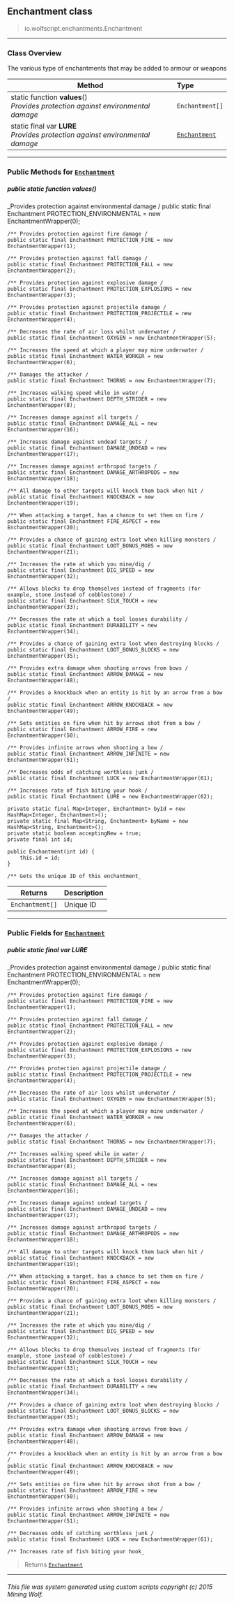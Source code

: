 ## Enchantment __class__

>io.wolfscript.enchantments.Enchantment

---

### Class Overview

The various type of enchantments that may be added to armour or weapons

Method | Type   
--- | :--- 
static function __values__() <br> _Provides protection against environmental damage_ | `Enchantment[]`
static final var __LURE__ <br> _Provides protection against environmental damage_ | [`Enchantment`](Enchantment.md)



---


### Public Methods for [`Enchantment`](Enchantment.md)

##### <a id='values'></a>public static function __values__()

_Provides protection against environmental damage /
    public static final Enchantment PROTECTION_ENVIRONMENTAL = new EnchantmentWrapper(0);

    /** Provides protection against fire damage /
    public static final Enchantment PROTECTION_FIRE = new EnchantmentWrapper(1);

    /** Provides protection against fall damage /
    public static final Enchantment PROTECTION_FALL = new EnchantmentWrapper(2);

    /** Provides protection against explosive damage /
    public static final Enchantment PROTECTION_EXPLOSIONS = new EnchantmentWrapper(3);

    /** Provides protection against projectile damage /
    public static final Enchantment PROTECTION_PROJECTILE = new EnchantmentWrapper(4);

    /** Decreases the rate of air loss whilst underwater /
    public static final Enchantment OXYGEN = new EnchantmentWrapper(5);

    /** Increases the speed at which a player may mine underwater /
    public static final Enchantment WATER_WORKER = new EnchantmentWrapper(6);

    /** Damages the attacker /
    public static final Enchantment THORNS = new EnchantmentWrapper(7);

    /** Increases walking speed while in water /
    public static final Enchantment DEPTH_STRIDER = new EnchantmentWrapper(8);

    /** Increases damage against all targets /
    public static final Enchantment DAMAGE_ALL = new EnchantmentWrapper(16);

    /** Increases damage against undead targets /
    public static final Enchantment DAMAGE_UNDEAD = new EnchantmentWrapper(17);

    /** Increases damage against arthropod targets /
    public static final Enchantment DAMAGE_ARTHROPODS = new EnchantmentWrapper(18);

    /** All damage to other targets will knock them back when hit /
    public static final Enchantment KNOCKBACK = new EnchantmentWrapper(19);

    /** When attacking a target, has a chance to set them on fire /
    public static final Enchantment FIRE_ASPECT = new EnchantmentWrapper(20);

    /** Provides a chance of gaining extra loot when killing monsters /
    public static final Enchantment LOOT_BONUS_MOBS = new EnchantmentWrapper(21);

    /** Increases the rate at which you mine/dig /
    public static final Enchantment DIG_SPEED = new EnchantmentWrapper(32);

    /** Allows blocks to drop themselves instead of fragments (for example, stone instead of cobblestone) /
    public static final Enchantment SILK_TOUCH = new EnchantmentWrapper(33);

    /** Decreases the rate at which a tool looses durability /
    public static final Enchantment DURABILITY = new EnchantmentWrapper(34);

    /** Provides a chance of gaining extra loot when destroying blocks /
    public static final Enchantment LOOT_BONUS_BLOCKS = new EnchantmentWrapper(35);

    /** Provides extra damage when shooting arrows from bows /
    public static final Enchantment ARROW_DAMAGE = new EnchantmentWrapper(48);

    /** Provides a knockback when an entity is hit by an arrow from a bow /
    public static final Enchantment ARROW_KNOCKBACK = new EnchantmentWrapper(49);

    /** Sets entities on fire when hit by arrows shot from a bow /
    public static final Enchantment ARROW_FIRE = new EnchantmentWrapper(50);

    /** Provides infinite arrows when shooting a bow /
    public static final Enchantment ARROW_INFINITE = new EnchantmentWrapper(51);

    /** Decreases odds of catching worthless junk /
    public static final Enchantment LUCK = new EnchantmentWrapper(61);

    /** Increases rate of fish biting your hook /
    public static final Enchantment LURE = new EnchantmentWrapper(62);

    private static final Map<Integer, Enchantment> byId = new HashMap<Integer, Enchantment>();
    private static final Map<String, Enchantment> byName = new HashMap<String, Enchantment>();
    private static boolean acceptingNew = true;
    private final int id;

    public Enchantment(int id) {
        this.id = id;
    }

    /** Gets the unique ID of this enchantment_

Returns | Description
--- | --- 
`Enchantment[]` | Unique ID


---

### Public Fields for [`Enchantment`](Enchantment.md)

##### <a id='lure'></a>public static final var __LURE__

_Provides protection against environmental damage /
    public static final Enchantment PROTECTION_ENVIRONMENTAL = new EnchantmentWrapper(0);

    /** Provides protection against fire damage /
    public static final Enchantment PROTECTION_FIRE = new EnchantmentWrapper(1);

    /** Provides protection against fall damage /
    public static final Enchantment PROTECTION_FALL = new EnchantmentWrapper(2);

    /** Provides protection against explosive damage /
    public static final Enchantment PROTECTION_EXPLOSIONS = new EnchantmentWrapper(3);

    /** Provides protection against projectile damage /
    public static final Enchantment PROTECTION_PROJECTILE = new EnchantmentWrapper(4);

    /** Decreases the rate of air loss whilst underwater /
    public static final Enchantment OXYGEN = new EnchantmentWrapper(5);

    /** Increases the speed at which a player may mine underwater /
    public static final Enchantment WATER_WORKER = new EnchantmentWrapper(6);

    /** Damages the attacker /
    public static final Enchantment THORNS = new EnchantmentWrapper(7);

    /** Increases walking speed while in water /
    public static final Enchantment DEPTH_STRIDER = new EnchantmentWrapper(8);

    /** Increases damage against all targets /
    public static final Enchantment DAMAGE_ALL = new EnchantmentWrapper(16);

    /** Increases damage against undead targets /
    public static final Enchantment DAMAGE_UNDEAD = new EnchantmentWrapper(17);

    /** Increases damage against arthropod targets /
    public static final Enchantment DAMAGE_ARTHROPODS = new EnchantmentWrapper(18);

    /** All damage to other targets will knock them back when hit /
    public static final Enchantment KNOCKBACK = new EnchantmentWrapper(19);

    /** When attacking a target, has a chance to set them on fire /
    public static final Enchantment FIRE_ASPECT = new EnchantmentWrapper(20);

    /** Provides a chance of gaining extra loot when killing monsters /
    public static final Enchantment LOOT_BONUS_MOBS = new EnchantmentWrapper(21);

    /** Increases the rate at which you mine/dig /
    public static final Enchantment DIG_SPEED = new EnchantmentWrapper(32);

    /** Allows blocks to drop themselves instead of fragments (for example, stone instead of cobblestone) /
    public static final Enchantment SILK_TOUCH = new EnchantmentWrapper(33);

    /** Decreases the rate at which a tool looses durability /
    public static final Enchantment DURABILITY = new EnchantmentWrapper(34);

    /** Provides a chance of gaining extra loot when destroying blocks /
    public static final Enchantment LOOT_BONUS_BLOCKS = new EnchantmentWrapper(35);

    /** Provides extra damage when shooting arrows from bows /
    public static final Enchantment ARROW_DAMAGE = new EnchantmentWrapper(48);

    /** Provides a knockback when an entity is hit by an arrow from a bow /
    public static final Enchantment ARROW_KNOCKBACK = new EnchantmentWrapper(49);

    /** Sets entities on fire when hit by arrows shot from a bow /
    public static final Enchantment ARROW_FIRE = new EnchantmentWrapper(50);

    /** Provides infinite arrows when shooting a bow /
    public static final Enchantment ARROW_INFINITE = new EnchantmentWrapper(51);

    /** Decreases odds of catching worthless junk /
    public static final Enchantment LUCK = new EnchantmentWrapper(61);

    /** Increases rate of fish biting your hook_

>Returns
>  [`Enchantment`](Enchantment.md)

---


###### This file was system generated using custom scripts copyright (c) 2015 Mining Wolf.
	

